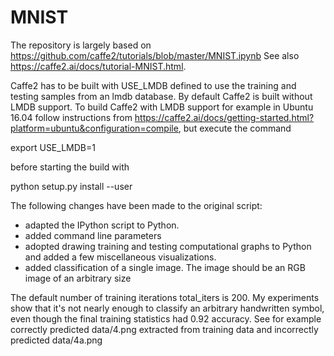 # MNIST
The repository is largely based on https://github.com/caffe2/tutorials/blob/master/MNIST.ipynb
See also https://caffe2.ai/docs/tutorial-MNIST.html.

Caffe2 has to be built with USE_LMDB defined to use the training and testing samples from an lmdb database.
By default Caffe2 is built without LMDB support. To build Caffe2 with LMDB support for example in Ubuntu 16.04 
follow  instructions from https://caffe2.ai/docs/getting-started.html?platform=ubuntu&configuration=compile, 
but execute the command    

export USE_LMDB=1   

before starting the build with    

python setup.py install --user

The following changes have been made to the original script:
- adapted the IPython script to Python.
- added command line parameters
- adopted drawing training and testing computational graphs to Python and added a few miscellaneous visualizations.
- added classification of a single image. The image should be an RGB image of an arbitrary size

The default number of training iterations total_iters is 200. My experiments show that it's not nearly enough 
to classify an arbitrary handwritten symbol, even though the final training statistics had 0.92 accuracy. 
See for example correctly predicted data/4.png extracted from training data and incorrectly predicted data/4a.png

